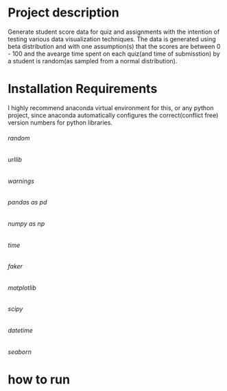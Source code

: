 # Project description
Generate student score data for quiz and assignments with the intention of testing various data visualization techniques. The data is generated using beta distribution and with one assumption(s) that the scores are between 0 - 100 and the avearge time spent on each quiz(and time of submisstion) by a student is random(as sampled from a normal distribution).   

# Installation Requirements
I highly recommend anaconda virtual environment for this, or any python project, since anaconda automatically configures the correct(conflict free) version numbers for python libraries.


###### random
###### urllib
###### warnings
###### pandas as pd
###### numpy as np
###### time
###### faker
###### matplotlib
###### scipy
###### datetime
###### seaborn


# how to run
